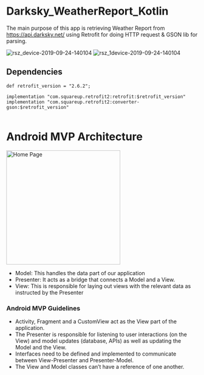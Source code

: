 # Darksky_WeatherReport_Kotlin

The main purpose of this app is retrieving Weather Report from https://api.darksky.net/ using Retrofit for doing HTTP request & GSON lib for parsing.
 
 ![rsz_device-2019-09-24-140104](https://user-images.githubusercontent.com/10658016/65835471-1e587a00-e304-11e9-8e4f-981e0519703f.png)
![rsz_1device-2019-09-24-140104](https://user-images.githubusercontent.com/10658016/65835489-45af4700-e304-11e9-89d7-5569975ab622.png)

## Dependencies

```
def retrofit_version = "2.6.2";

implementation "com.squareup.retrofit2:retrofit:$retrofit_version"
implementation "com.squareup.retrofit2:converter-gson:$retrofit_version"
   
```

# Android MVP Architecture 

<p align="left">
  <img src="https://user-images.githubusercontent.com/10658016/66260242-ac87a100-e7d9-11e9-8548-020ab1255db9.png?raw=true" alt="Home Page" width="300"/>
</p>

* Model: This handles the data part of our application
* Presenter: It acts as a bridge that connects a Model and a View.
* View: This is responsible for laying out views with the relevant data as instructed by the Presenter

### Android MVP Guidelines
* Activity, Fragment and a CustomView act as the View part of the application.
* The Presenter is responsible for listening to user interactions (on the View) and model updates (database, APIs) as well as   updating the Model and the View.
* Interfaces need to be defined and implemented to communicate between View-Presenter and Presenter-Model.
* The View and Model classes can’t have a reference of one another.


 
 
 
 

 
 

